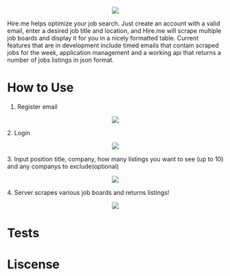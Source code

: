 <p align='center'>
<img src='https://github.com/ianmat55/HireMe/blob/master/public/img/hireme_logo.png'>
</p>
Hire.me helps optimize your job search. Just create an account with a valid email, enter a desired job title and location, and Hire.me will scrape multiple job boards and display it for you in a nicely formatted table. Current features that are in development include timed emails that contain scraped jobs for the week, application management and a working api that returns a number of jobs listings in json format.

# How to Use
1. Register email

<p align='center'>
<img src='https://github.com/ianmat55/HireMe/blob/master/public/img/hireme_logo.png'>
</p>
2. Login

<p align='center'>
<img src='https://github.com/ianmat55/HireMe/blob/master/public/img/hireme_register.png'>
</p>
3. Input position title, company, how many listings you want to see (up to 10) and any companys to exclude(optional)

<p align='center'>
<img src='https://github.com/ianmat55/HireMe/blob/master/public/img/hireme_searchbar.png'>
</p>
4. Server scrapes various job boards and returns listings!

<p align='center'>
<img src='https://github.com/ianmat55/HireMe/blob/master/public/img/hireme_searchresults.png'>
</p>

# Tests

# Liscense 
